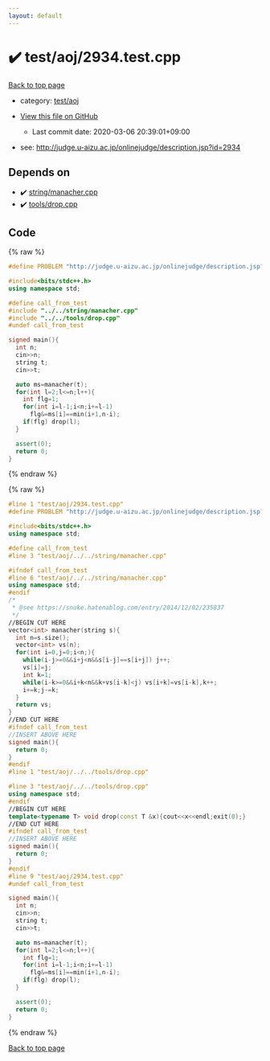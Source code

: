 ```yaml
---
layout: default
---
```


<!-- mathjax config similar to math.stackexchange -->
<script type="text/javascript" async
  src="https://cdnjs.cloudflare.com/ajax/libs/mathjax/2.7.5/MathJax.js?config=TeX-MML-AM_CHTML">
</script>
<script type="text/x-mathjax-config">
  MathJax.Hub.Config({
    TeX: { equationNumbers: { autoNumber: "AMS" }},
    tex2jax: {
      inlineMath: [ ['$','$'] ],
      processEscapes: true
    },
    "HTML-CSS": { matchFontHeight: false },
    displayAlign: "left",
    displayIndent: "2em"
  });
</script>

<script type="text/javascript" src="https://cdnjs.cloudflare.com/ajax/libs/jquery/3.4.1/jquery.min.js"></script>
<script src="https://cdn.jsdelivr.net/npm/jquery-balloon-js@1.1.2/jquery.balloon.min.js" integrity="sha256-ZEYs9VrgAeNuPvs15E39OsyOJaIkXEEt10fzxJ20+2I=" crossorigin="anonymous"></script>
<script type="text/javascript" src="../../../assets/js/copy-button.js"></script>
<link rel="stylesheet" href="../../../assets/css/copy-button.css" />


# :heavy_check_mark: test/aoj/2934.test.cpp

<a href="../../../index.html">Back to top page</a>

* category: <a href="../../../index.html#0d0c91c0cca30af9c1c9faef0cf04aa9">test/aoj</a>
* <a href="{{ site.github.repository_url }}/blob/master/test/aoj/2934.test.cpp">View this file on GitHub</a>
    - Last commit date: 2020-03-06 20:39:01+09:00


* see: <a href="http://judge.u-aizu.ac.jp/onlinejudge/description.jsp?id=2934">http://judge.u-aizu.ac.jp/onlinejudge/description.jsp?id=2934</a>


## Depends on

* :heavy_check_mark: <a href="../../../library/string/manacher.cpp.html">string/manacher.cpp</a>
* :heavy_check_mark: <a href="../../../library/tools/drop.cpp.html">tools/drop.cpp</a>


## Code

<a id="unbundled"></a>
{% raw %}
```cpp
#define PROBLEM "http://judge.u-aizu.ac.jp/onlinejudge/description.jsp?id=2934"

#include<bits/stdc++.h>
using namespace std;

#define call_from_test
#include "../../string/manacher.cpp"
#include "../../tools/drop.cpp"
#undef call_from_test

signed main(){
  int n;
  cin>>n;
  string t;
  cin>>t;

  auto ms=manacher(t);
  for(int l=2;l<=n;l++){
    int flg=1;
    for(int i=l-1;i<n;i+=l-1)
      flg&=ms[i]==min(i+1,n-i);
    if(flg) drop(l);
  }

  assert(0);
  return 0;
}

```
{% endraw %}

<a id="bundled"></a>
{% raw %}
```cpp
#line 1 "test/aoj/2934.test.cpp"
#define PROBLEM "http://judge.u-aizu.ac.jp/onlinejudge/description.jsp?id=2934"

#include<bits/stdc++.h>
using namespace std;

#define call_from_test
#line 3 "test/aoj/../../string/manacher.cpp"

#ifndef call_from_test
#line 6 "test/aoj/../../string/manacher.cpp"
using namespace std;
#endif
/*
 * @see https://snuke.hatenablog.com/entry/2014/12/02/235837
 */
//BEGIN CUT HERE
vector<int> manacher(string s){
  int n=s.size();
  vector<int> vs(n);
  for(int i=0,j=0;i<n;){
    while(i-j>=0&&i+j<n&&s[i-j]==s[i+j]) j++;
    vs[i]=j;
    int k=1;
    while(i-k>=0&&i+k<n&&k+vs[i-k]<j) vs[i+k]=vs[i-k],k++;
    i+=k;j-=k;
  }
  return vs;
}
//END CUT HERE
#ifndef call_from_test
//INSERT ABOVE HERE
signed main(){
  return 0;
}
#endif
#line 1 "test/aoj/../../tools/drop.cpp"

#line 3 "test/aoj/../../tools/drop.cpp"
using namespace std;
#endif
//BEGIN CUT HERE
template<typename T> void drop(const T &x){cout<<x<<endl;exit(0);}
//END CUT HERE
#ifndef call_from_test
//INSERT ABOVE HERE
signed main(){
  return 0;
}
#endif
#line 9 "test/aoj/2934.test.cpp"
#undef call_from_test

signed main(){
  int n;
  cin>>n;
  string t;
  cin>>t;

  auto ms=manacher(t);
  for(int l=2;l<=n;l++){
    int flg=1;
    for(int i=l-1;i<n;i+=l-1)
      flg&=ms[i]==min(i+1,n-i);
    if(flg) drop(l);
  }

  assert(0);
  return 0;
}

```
{% endraw %}

<a href="../../../index.html">Back to top page</a>

